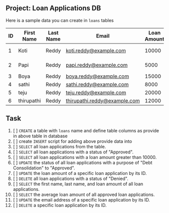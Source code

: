 ## Project: Loan Applications DB


Here is a sample data you can create in `loans` tables

| ID | First Name | Last Name | Email | Loan Amount | Purpose | Status |
|----|-----------|----------|-------|------------|---------|-------|
| 1  | Koti      | Reddy      | koti.reddy@example.com | 10000 | Home Improvement | Approved |
| 2  | Papi      | Reddy   | papi.reddy@example.com | 5000 | Debt Consolidation | Approved |
| 3  | Boya       | Reddy  | boya.reddy@example.com | 15000 | Business | Pending |
| 4  | sathi     | Reddy    | sathi.reddy@example.com | 8000 | Vacation | Approved |
| 5  | teju       | Reddy    | teju.reddy@example.com | 20000 | Education | Denied |
| 6  | thirupathi     | Reddy   | thirupathi.reddy@example.com | 12000 | Car Purchase | Approved |


## Task 
1. [ ] `CREATE` a table with `loans` name and define table columns as provide in above table in database
1. [ ] create `INSERT` script for adding above provide data into 
1. [ ] `SELECT` all loan applications from the table.
1. [ ] `SELECT` all loan applications with a status of "Approved".
1. [ ] `SELECT` all loan applications with a loan amount greater than 10000.
1. [ ] `UPDATE` the status of all loan applications with a purpose of "Debt Consolidation" to "Approved".
1. [ ] `UPDATE` the loan amount of a specific loan application by its ID.
1. [ ] `DELETE` all loan applications with a status of "Denied".
1. [ ] `SELECT` the first name, last name, and loan amount of all loan applications.
1. [ ] `SELECT` the average loan amount of all approved loan applications.
1. [ ] `UPDATE` the email address of a specific loan application by its ID.
1. [ ] `DELETE` a specific loan application by its ID.